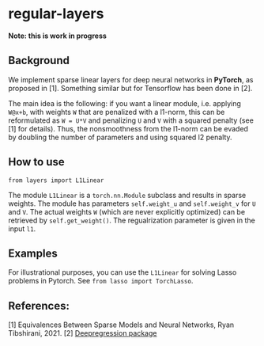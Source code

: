 # regular-layers

**Note: this is work in progress**

## Background

We implement sparse linear layers for deep neural networks in **PyTorch**, as proposed in [1]. Something similar but for Tensorflow has been done in [2].

The main idea is the following: if you want a linear module, i.e. applying  `W@x+b`,  with weights `W` that are penalized with a l1-norm, this can be reformulated as `W = U*V` and penalizing `U` and `V` with a squared penalty (see [1] for details). Thus, the nonsmoothness from the l1-norm can be evaded by doubling the number of parameters and using squared l2 penalty. 

## How to use

	from layers import L1Linear

The module `L1Linear` is a `torch.nn.Module` subclass and results in sparse weights. The module has parameters `self.weight_u` and `self.weight_v` for `U` and `V`.
The actual weights `W` (which are never explicitly optimized) can be retrieved by `self.get_weight()`. The regualrization parameter is given in the input `l1`.

## Examples

For illustrational purposes, you can use the `L1Linear` for solving Lasso problems in Pytorch. See `from lasso import TorchLasso`.

## References:

[1] Equivalences Between Sparse Models and Neural Networks, Ryan Tibshirani, 2021.
[2] [Deepregression package](https://github.com/neural-structured-additive-learning/deepregression/blob/main/inst/python/layers/lasso.py)
